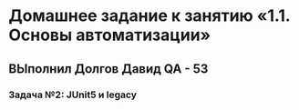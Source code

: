 # Домашнее задание к занятию «1.1. Основы автоматизации»
## ВЫполнил Долгов Давид QA - 53
### Задача №2: JUnit5 и legacy
